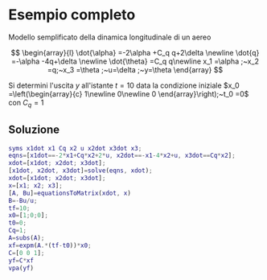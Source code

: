 
# Esempio completo

Modello semplificato della dinamica longitudinale di un aereo

 $$ \begin{array}{l} \dot{\alpha} =-2\alpha +C_q q+2\delta \newline \dot{q} =-\alpha -4q+\delta \newline \dot{\theta} =C_q q\newline x_1 =\alpha ;~x_2 =q;~x_3 =\theta ;~u=\delta ;~y=\theta  \end{array} $$

Si determini l'uscita $y$ all'istante $t=10$ data la condizione iniziale $x_0 =\left(\begin{array}{c} 1\newline 0\newline 0 \end{array}\right);~t_0 =0$ con $C_q =1$

## Soluzione

```matlab
syms x1dot x1 Cq x2 u x2dot x3dot x3;
eqns=[x1dot==-2*x1+Cq*x2+2*u, x2dot==-x1-4*x2+u, x3dot==Cq*x2];
xdot=[x1dot; x2dot; x3dot];
[x1dot, x2dot, x3dot]=solve(eqns, xdot);
xdot=[x1dot; x2dot; x3dot];
x=[x1; x2; x3];
[A, Bu]=equationsToMatrix(xdot, x)
B=-Bu/u;
tf=10;
x0=[1;0;0];
t0=0;
Cq=1;
A=subs(A);
xf=expm(A.*(tf-t0))*x0;
C=[0 0 1];
yf=C*xf
vpa(yf)
```
